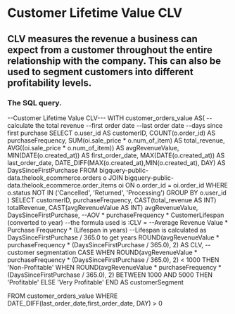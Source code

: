 # Customer Lifetime Value CLV
## CLV measures the revenue a business can expect from a customer throughout the entire relationship with the company. This can also be used to segment customers into different profitability levels.
### The SQL query.

--Customer Lifetime Value CLV---
WITH customer_orders_value AS(
  --calculate the total revenue 
  --first order date
  --last order date
  --days since first purchase
SELECT
  o.user_id AS customerID,
  COUNT(o.order_id) AS purchaseFrequency,
  SUM(oi.sale_price * o.num_of_item) AS total_revenue,
  AVG((oi.sale_price * o.num_of_item)) AS avgRevenueValue,
  MIN(DATE(o.created_at)) AS first_order_date,
  MAX(DATE(o.created_at)) AS last_order_date,
  DATE_DIFF(MAX(o.created_at),MIN(o.created_at), DAY) AS DaysSinceFirstPurchase
FROM
  bigquery-public-data.thelook_ecommerce.orders o 
JOIN 
  bigquery-public-data.thelook_ecommerce.order_items oi
  ON o.order_id = oi.order_id
WHERE o.status NOT IN ('Cancelled', 'Returned', 'Processing')
GROUP BY 
  o.user_id
)
SELECT
  customerID,
  purchaseFrequency,
  CAST(total_revenue AS INT) totalRevenue,
  CAST(avgRevenueValue AS INT) avgRevenueValue,
  DaysSinceFirstPurchase,
  --AOV * purchaseFrequency * CustomerLifespan (converted to year)
  --the formula used is :CLV = 
  --Average Revenue Value * Purchase Frequency * (Lifespan in years)
  --Lifespan is calculated as DaysSinceFirstPurchase / 365.0 to get years
  ROUND(avgRevenueValue * purchaseFrequency * 
    (DaysSinceFirstPurchase / 365.0), 2) AS CLV,
  --customer segmentation
  CASE
  WHEN ROUND(avgRevenueValue * purchaseFrequency * 
    (DaysSinceFirstPurchase / 365.0), 2) < 1000 THEN 'Non-Profitable'
  WHEN ROUND(avgRevenueValue * purchaseFrequency * 
    (DaysSinceFirstPurchase / 365.0), 2) BETWEEN 1000 AND 5000 THEN 'Profitable'
  ELSE 'Very Profitable'
  END AS customerSegment

FROM
  customer_orders_value
WHERE DATE_DIFF(last_order_date,first_order_date, DAY) > 0
